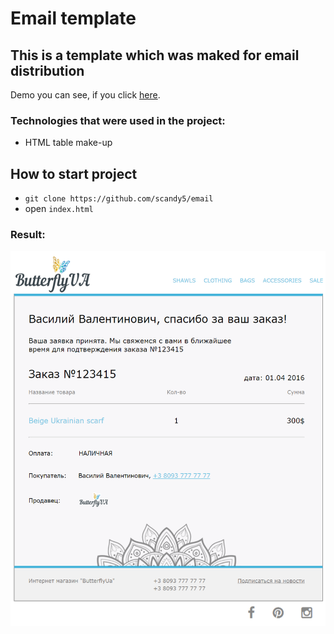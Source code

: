 # Email template

## This is a template which was maked for email distribution

Demo you can see, if you click [here].

### Technologies that were used in the project:
+ HTML table make-up

## How to start project
 - `git clone https://github.com/scandy5/email`
 - open `index.html` 
### Result:
![home](https://github.com/scandy5/email/blob/master/img/email.png)

[here]: https://scandy5.github.io/email/
